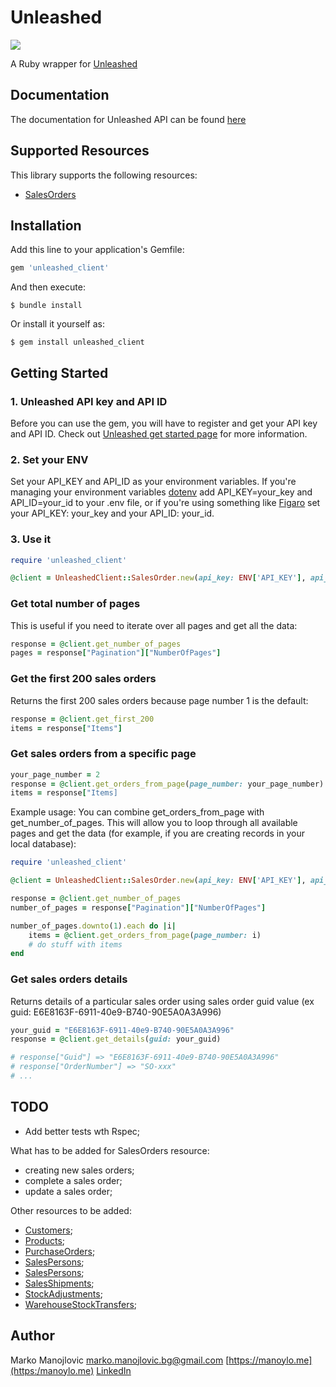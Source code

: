 # Unleashed

![](https://res.cloudinary.com/manoylo/image/upload/v1600048806/unleashed-logo_s2plij.svg)

A Ruby wrapper for [Unleashed](https://www.unleashedsoftware.com/)

## Documentation
The documentation for Unleashed API can be found [here](https://apidocs.unleashedsoftware.com)

## Supported Resources
This library supports the following resources:
* [SalesOrders](https://apidocs.unleashedsoftware.com/SalesOrders)

## Installation

Add this line to your application's Gemfile:

```ruby
gem 'unleashed_client'
```

And then execute:

    $ bundle install

Or install it yourself as:

    $ gem install unleashed_client

## Getting Started

### 1. Unleashed API key and API ID

Before you can use the gem, you will have to register and get your API key and API ID. Check out [Unleashed get started page](https://apidocs.unleashedsoftware.com/) for more information.

### 2. Set your ENV
Set your API_KEY and API_ID as your environment variables. If you're managing your environment variables [dotenv](https://github.com/bkeepers/dotenv) add API_KEY=your_key and API_ID=your_id to your .env file, or if you're using something like [Figaro](https://github.com/laserlemon/figaro) set your API_KEY: your_key and your API_ID: your_id.

### 3. Use it
```ruby
require 'unleashed_client'

@client = UnleashedClient::SalesOrder.new(api_key: ENV['API_KEY'], api_id: ENV['API_ID'])
```

### Get total number of pages
This is useful if you need to iterate over all pages and get all the data:

```ruby
response = @client.get_number_of_pages
pages = response["Pagination"]["NumberOfPages"]
```

### Get the first 200 sales orders
Returns the first 200 sales orders because page number 1 is the default:

```ruby
response = @client.get_first_200
items = response["Items"]
```

### Get sales orders from a specific page
```ruby
your_page_number = 2
response = @client.get_orders_from_page(page_number: your_page_number)
items = response["Items]
```

Example usage:
You can combine get_orders_from_page with get_number_of_pages. This will allow you to loop through all available pages and get the data (for example, if you are creating records in your local database):

```ruby
require 'unleashed_client'

@client = UnleashedClient::SalesOrder.new(api_key: ENV['API_KEY'], api_id: ENV['API_ID'])

response = @client.get_number_of_pages
number_of_pages = response["Pagination"]["NumberOfPages"]

number_of_pages.downto(1).each do |i|
    items = @client.get_orders_from_page(page_number: i)
    # do stuff with items
end
```

### Get sales orders details
Returns details of a particular sales order using sales order guid value (ex guid: E6E8163F-6911-40e9-B740-90E5A0A3A996)

```ruby
your_guid = "E6E8163F-6911-40e9-B740-90E5A0A3A996"
response = @client.get_details(guid: your_guid)

# response["Guid"] => "E6E8163F-6911-40e9-B740-90E5A0A3A996"
# response["OrderNumber"] => "SO-xxx"
# ...
```

## TODO
* Add better tests wth Rspec;

What has to be added for SalesOrders resource:
* creating new sales orders;
* complete a sales order;
* update a sales order;

Other resources to be added:
* [Customers](https://apidocs.unleashedsoftware.com/Customers);
* [Products](https://apidocs.unleashedsoftware.com/Products);
* [PurchaseOrders](https://apidocs.unleashedsoftware.com/Purchases);
* [SalesPersons](https://apidocs.unleashedsoftware.com/SalesPersons);
* [SalesPersons](https://apidocs.unleashedsoftware.com/SalesPersons);
* [SalesShipments](https://apidocs.unleashedsoftware.com/SalesShipments);
* [StockAdjustments](https://apidocs.unleashedsoftware.com/StockAdjustments);
* [WarehouseStockTransfers](https://apidocs.unleashedsoftware.com/WarehouseStockTransfers);

## Author
Marko Manojlovic <marko.manojlovic.bg@gmail.com>
[https://manoylo.me](https:/manoylo.me)
[LinkedIn](https://www.linkedin.com/in/marko-manojlovic-mm/)